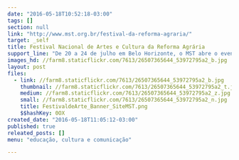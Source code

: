 ```yaml
---
date: "2016-05-18T10:52:18-03:00"
tags: []
section: null
link: "http://www.mst.org.br/festival-da-reforma-agraria/"
target: _self
title: Festival Nacional de Artes e Cultura da Reforma Agrária
support_line: "De 20 a 24 de julho em Belo Horizonte, o MST abre o evento com a II Mostra de Poesia e a II Mostra de Música, além é claro da tradicional Feira da Reforma Agrária."
images_hd: //farm8.staticflickr.com/7613/26507365644_53972795a2_b.jpg
layout: post
files:
  - link: //farm8.staticflickr.com/7613/26507365644_53972795a2_b.jpg
    thumbnail: //farm8.staticflickr.com/7613/26507365644_53972795a2_t.jpg
    medium: //farm8.staticflickr.com/7613/26507365644_53972795a2_z.jpg
    small: //farm8.staticflickr.com/7613/26507365644_53972795a2_n.jpg
    title: FestivaldeArte_Banner_SiteMST.png
    $$hashKey: 0OX
created_date: "2016-05-18T11:05:12-03:00"
published: true
releated_posts: []
menu: "educação, cultura e comunicação"

---
```

